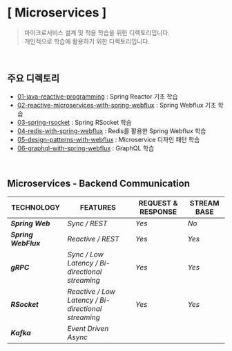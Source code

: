 # [ Microservices ]
> 마이크로서비스 설계 및 적용 학습을 위한 디렉토리입니다.  
> 개인적으로 학습에 활용하기 위한 디렉토리입니다.  

</br>

## 주요 디렉토리
* [01-java-reactive-programming](./01-java-reactive-programming) : Spring Reactor 기초 학습
* [02-reactive-microservices-with-spring-webflux](./02-reactive-microservices-with-spring-webflux) : Spring Webflux 기초 학습
* [03-spring-rsocket](./03-spring-rsocket) : Spring RSocket 학습
* [04-redis-with-spring-webflux](./04-redis-with-spring-webflux) : Redis를 활용한 Spring Webflux 학습
* [05-design-patterns-with-webflux](./05-design-patterns-with-webflux) : Microservice 디자인 패턴 학습
* [06-graphql-with-spring-webflux](./06-graphql-with-spring-webflux) : GraphQL 학습

<br>

## Microservices - Backend Communication
| **TECHNOLOGY** | **FEATURES** | **REQUEST & RESPONSE** | **STREAM BASE** |
| ------- | ------- | ------- | ------- |
| **_Spring Web_** | _Sync / REST_ | _Yes_ | _No_ |
| **_Spring WebFlux_** | _Reactive / REST_ | _Yes_ | _Yes_ |
| **_gRPC_** | _Sync / Low Latency / Bi-directional streaming_ | _Yes_ | _Yes_ |
| **_RSocket_** | _Reactive / Low Latency / Bi-directional streaming_ | _Yes_ | _Yes_ |
| **_Kafka_** | _Event Driven Async_ |

<br>

